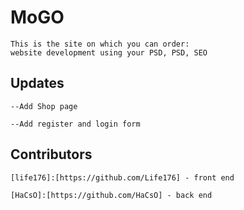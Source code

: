 # MoGO

    This is the site on which you can order:
    website development using your PSD, PSD, SEO

## Updates

    --Add Shop page

    --Add register and login form

## Contributors

    [life176]:[https://github.com/Life176] - front end
    
    [HaCsO]:[https://github.com/HaCsO] - back end
